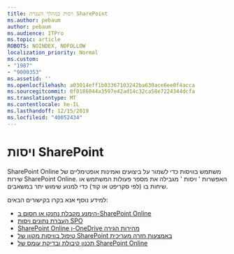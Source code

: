 ```yaml
---
title: ויסות במהלך העברת SharePoint
ms.author: pebaum
author: pebaum
ms.audience: ITPro
ms.topic: article
ROBOTS: NOINDEX, NOFOLLOW
localization_priority: Normal
ms.custom:
- "1987"
- "9000353"
ms.assetid: ''
ms.openlocfilehash: a03014eff1b03367103242ba630ace6ee0f4acca
ms.sourcegitcommit: 0f0186044a3597e42ad14c32ca58e7224344dcfa
ms.translationtype: MT
ms.contentlocale: he-IL
ms.lasthandoff: 12/15/2019
ms.locfileid: "40052434"
---
```

# <a name="sharepoint-throttling"></a>ויסות SharePoint

SharePoint Online משתמש בוויסות כדי לשמור על ביצועים ואמינות אופטימליים של שירות SharePoint Online. האפשרות ' ויסות ' מגבילה את מספר פעולות המשתמש או שיחות בו (לפי סקריפט או קוד) כדי למנוע שימוש יתר במשאבים.

למידע נוסף אנא בקרו בקישורים הבאים:

- [הימנע מקבלת נחנקו או חסום ב-SharePoint Online](https://docs.microsoft.com/sharepoint/dev/general-development/how-to-avoid-getting-throttled-or-blocked-in-sharepoint-online)
- [העברת נתונים ויסות SPO](https://blogs.technet.microsoft.com/sposupport/2017/08/12/data-migration-and-spo-service-throttling/)
- [SharePoint Online ו-OneDrive מהירות הגירה](https://docs.microsoft.com/sharepointmigration/sharepoint-online-and-onedrive-migration-speed)
- [טיפול בוויסות מקוון של SharePoint באמצעות חזרה מעריכית](https://docs.microsoft.com/sharepoint/dev/solution-guidance/handle-sharepoint-online-throttling-by-using-exponential-back-off)
- [תכנון קיבולת ובדיקת עומס של SharePoint Online](https://support.office.com/article/Capacity-planning-and-load-testing-SharePoint-Online-c932bd9b-fb9a-47ab-a330-6979d03688c0)